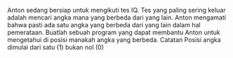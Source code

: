 Anton sedang bersiap untuk mengikuti tes IQ. Tes yang paling sering keluar adalah mencari angka mana yang berbeda dari yang lain. Anton mengamati bahwa pasti ada satu angka yang berbeda dari yang lain dalam hal pemerataan. Buatlah sebuah program yang dapat membantu Anton untuk mengetahui di posisi manakah angka yang berbeda. Catatan Posisi angka dimulai dari satu (1) bukan nol (0)